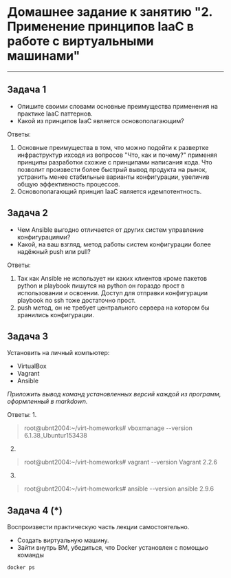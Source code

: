 
# Домашнее задание к занятию "2. Применение принципов IaaC в работе с виртуальными машинами"

---

## Задача 1

- Опишите своими словами основные преимущества применения на практике IaaC паттернов.
- Какой из принципов IaaC является основополагающим?

Ответы:
1. Основные преимущества в том, что можно подойти к развертке инфраструктур ихсодя из вопросов "Что, как и почему?" применяя принципы разработки схожие с принципами написания кода. Что позволит произвести более быстрый вывод продукта на рынок, устранить менее стабильные варианты конфигурации, увеличив общую эффективность процессов.
2. Основополагающий принцип IaaC является идемпотентность.

## Задача 2

- Чем Ansible выгодно отличается от других систем управление конфигурациями?
- Какой, на ваш взгляд, метод работы систем конфигурации более надёжный push или pull?

Ответы:
1. Так как Ansible не использует ни каких клиентов кроме пакетов python и playbook пишутся на python он гораздо прост в использовании и освоении. Доступ для отправки конфигурации playbook по ssh тоже достаточно прост.
2. push метод, он не требует центрального сервера на котором бы хранились конфигурации.

## Задача 3

Установить на личный компьютер:

- VirtualBox
- Vagrant
- Ansible

*Приложить вывод команд установленных версий каждой из программ, оформленный в markdown.*

Ответы:
1.
> root@ubnt2004:~/virt-homeworks# vboxmanage --version
 6.1.38_Ubuntur153438

2.
>  root@ubnt2004:~/virt-homeworks# vagrant --version
 Vagrant 2.2.6


3.
> root@ubnt2004:~/virt-homeworks# ansible --version
 ansible 2.9.6


## Задача 4 (*)

Воспроизвести практическую часть лекции самостоятельно.

- Создать виртуальную машину.
- Зайти внутрь ВМ, убедиться, что Docker установлен с помощью команды
```
docker ps
```